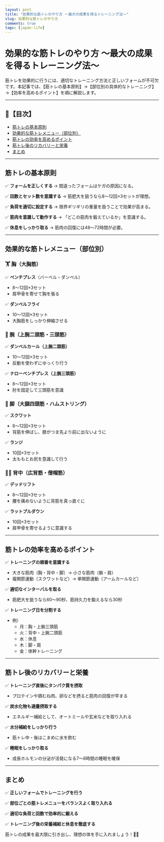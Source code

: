 ```yaml
---
layout: post
title: "効果的な筋トレのやり方 ～最大の成果を得るトレーニング法～"
slug: 効果的な筋トレのやり方
comments: true
tags: [japan-life]
---
```


# 効果的な筋トレのやり方 ～最大の成果を得るトレーニング法～

筋トレを効果的に行うには、適切なトレーニング方法と正しいフォームが不可欠です。本記事では、【筋トレの基本原則】→【部位別の具体的なトレーニング】→【効率を高めるポイント】を順に解説します。

---

## 📌【目次】

- [筋トレの基本原則](#筋トレの基本原則)
- [効果的な筋トレメニュー（部位別）](#効果的な筋トレメニュー部位別)
- [筋トレの効率を高めるポイント](#筋トレの効率を高めるポイント)
- [筋トレ後のリカバリーと栄養](#筋トレ後のリカバリーと栄養)
- [まとめ](#まとめ)

---

## 筋トレの基本原則

✅ **フォームを正しくする** → 間違ったフォームはケガの原因になる。

✅ **回数とセット数を意識する** → 筋肥大を狙うなら8～12回×3セットが理想。

✅ **負荷を適切に設定する** → 限界ギリギリの重量を扱うことで効果が高まる。

✅ **筋肉を意識して動作する** → 「どこの筋肉を鍛えているか」を意識する。

✅ **休息をしっかり取る** → 筋肉の回復には48～72時間が必要。

---

## 効果的な筋トレメニュー（部位別）

### 🏋️ 胸（大胸筋）
✅ **ベンチプレス**（バーベル・ダンベル）
- 8～12回×3セット
- 肩甲骨を寄せて胸を張る

✅ **ダンベルフライ**
- 10～12回×3セット
- 大胸筋をしっかり伸縮させる

### 💪 腕（上腕二頭筋・三頭筋）
✅ **ダンベルカール（上腕二頭筋）**
- 10～12回×3セット
- 反動を使わずにゆっくり行う

✅ **ナローベンチプレス（上腕三頭筋）**
- 8～12回×3セット
- 肘を固定して三頭筋を意識

### 🦵 脚（大腿四頭筋・ハムストリング）
✅ **スクワット**
- 8～12回×3セット
- 背筋を伸ばし、膝がつま先より前に出ないように

✅ **ランジ**
- 10回×3セット
- 太ももとお尻を意識して行う

### 🏋️‍♂️ 背中（広背筋・僧帽筋）
✅ **デッドリフト**
- 8～12回×3セット
- 腰を痛めないように背筋を真っ直ぐに

✅ **ラットプルダウン**
- 10回×3セット
- 肩甲骨を寄せるように意識する

---

## 筋トレの効率を高めるポイント

✅ **トレーニングの順番を意識する**
- 大きな筋肉（胸・背中・脚）→ 小さな筋肉（腕・肩）
- 複関節運動（スクワットなど）→ 単関節運動（アームカールなど）

✅ **適切なインターバルを取る**
- 筋肥大を狙うなら60～90秒、筋持久力を鍛えるなら30秒

✅ **トレーニング日を分割する**
- 例）
  - 月：胸・上腕三頭筋
  - 火：背中・上腕二頭筋
  - 水：休息
  - 木：脚・肩
  - 金：体幹トレーニング

---

## 筋トレ後のリカバリーと栄養

✅ **トレーニング直後にタンパク質を摂取**
- プロテインや鶏むね肉、卵などを摂ると筋肉の回復が早まる

✅ **炭水化物も適量摂取する**
- エネルギー補給として、オートミールや玄米などを取り入れる

✅ **水分補給をしっかり行う**
- 筋トレ中・後はこまめに水を飲む

✅ **睡眠をしっかり取る**
- 成長ホルモンの分泌が活発になる7～8時間の睡眠を確保

---

## まとめ

✅ **正しいフォームでトレーニングを行う**

✅ **部位ごとの筋トレメニューをバランスよく取り入れる**

✅ **適切な負荷と回数で効率的に鍛える**

✅ **トレーニング後の栄養補給と休息を徹底する**

筋トレの成果を最大限に引き出し、理想の体を手に入れましょう！💪🔥

